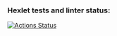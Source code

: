 ### Hexlet tests and linter status:
[![Actions Status](https://github.com/mgpnd/rails-project-lvl2/workflows/hexlet-check/badge.svg)](https://github.com/mgpnd/rails-project-lvl2/actions)